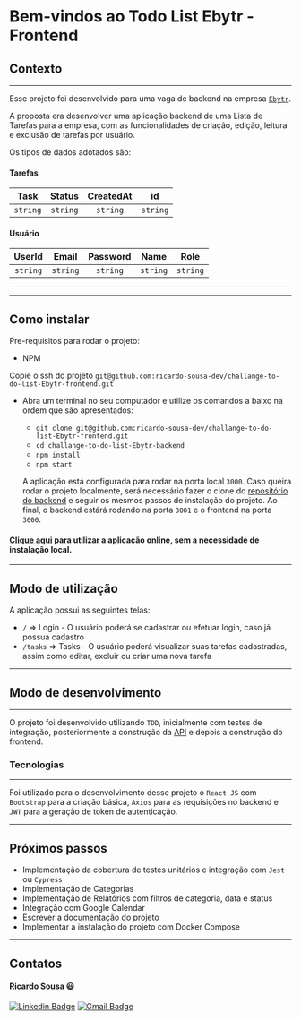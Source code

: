 # Bem-vindos ao Todo List Ebytr - Frontend

## Contexto

---

Esse projeto foi desenvolvido para uma vaga de backend na empresa [`Ebytr`](www.betrybe.com).

A proposta era desenvolver uma aplicação backend de uma Lista de Tarefas para a empresa, com as funcionalidades de criação, edição, leitura e exclusão de tarefas por usuário.

Os tipos de dados adotados são:

#### Tarefas

|   Task   |  Status  |  CreatedAt |    id    | 
| :------: | :------: |  :------:  | :------: | 
| `string` | `string` |  `string`  | `string` | 

#### Usuário

|  UserId  |  Email   |  Password  |   Name   |   Role   | 
| :------: | :------: |  :------:  | :------: | :------: | 
| `string` | `string` |  `string`  | `string` | `string` |

---

---

## Como instalar

Pre-requisitos para rodar o projeto: 
- NPM

Copie o ssh do projeto `git@github.com:ricardo-sousa-dev/challange-to-do-list-Ebytr-frontend.git`

* Abra um terminal no seu computador e utilize os comandos a baixo na ordem que são apresentados:

  * `git clone git@github.com:ricardo-sousa-dev/challange-to-do-list-Ebytr-frontend.git`
  * `cd challange-to-do-list-Ebytr-backend`
  * `npm install`
  * `npm start`

  A aplicação está configurada para rodar na porta local `3000`. Caso queira rodar o projeto localmente, será necessário fazer o clone do [repositório do backend](https://github.com/ricardo-sousa-dev/challange-to-do-list-Ebytr-backend) e seguir os mesmos passos de instalação do projeto. Ao final, o backend estárá rodando na porta `3001` e o frontend na porta `3000`.

#### [Clique aqui](https://challange-ebytr-frontend.herokuapp.com/) para utilizar a aplicação online, sem a necessidade de instalação local.
---

## Modo de utilização

A aplicação possui as seguintes telas:
* `/` => Login - O usuário poderá se cadastrar ou efetuar login, caso já possua cadastro
* `/tasks` => Tasks - O usuário poderá visualizar suas tarefas cadastradas, assim como editar, excluir ou criar uma nova tarefa
---

## Modo de desenvolvimento

---

O projeto foi desenvolvido utilizando `TDD`, inicialmente com testes de integração, posteriormente a construção da [API](https://github.com/ricardo-sousa-dev/challange-to-do-list-Ebytr-backend) e depois a construção do frontend.

### Tecnologias

---

Foi utilizado para o desenvolvimento desse projeto o `React JS` com `Bootstrap` para a criação básica, `Axios` para as requisições no backend e `JWT` para a geração de token de autenticação.

---

## Próximos passos

* Implementação da cobertura de testes unitários e integração com `Jest` ou `Cypress`
* Implementação de Categorias
* Implementação de Relatórios com filtros de categoria, data e status
* Integração com Google Calendar
* Escrever a documentação do projeto
* Implementar a instalação do projeto com Docker Compose

---

## Contatos

#### Ricardo Sousa :smiley:

[![Linkedin Badge](https://img.shields.io/badge/-LinkedIn-0077B5?style=flat-square&logo=Linkedin&logoColor=white&link=https://www.linkedin.com/in/rwmsousa/)](https://www.linkedin.com/in/rwmsousa/) [![Gmail Badge](https://img.shields.io/badge/-Gmail-D14836?style=flat-square&logo=Gmail&logoColor=white&link=mailto:rwmsousa@gmail.com)](mailto:rwmsousa@gmail.com)





